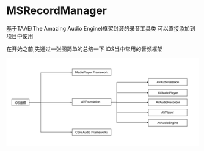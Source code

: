 # MSRecordManager
基于TAAE(The Amazing Audio Engine)框架封装的录音工具类 可以直接添加到项目中使用

在开始之前,先通过一张图简单的总结一下 iOS当中常用的音频框架

![iOS音频框架](https://github.com/scyios/MSRecordManager/blob/master/img/image1.png)
